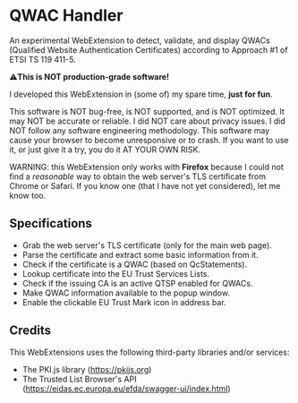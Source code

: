 # QWAC Handler
An experimental WebExtension to detect, validate, and display QWACs (Qualified Website Authentication Certificates) according to Approach #1 of ETSI TS 119 411-5.

⚠**This is NOT production-grade software!**

I developed this WebExtension in (some of) my spare time, __just for fun__.

This software is NOT bug-free, is NOT supported, and is NOT optimized. It may NOT be accurate or reliable. I did NOT care about privacy issues. I did NOT follow any software engineering methodology. This software may cause your browser to become unresponsive or to crash. If you want to use it, or just give it a try, you do it AT YOUR OWN RISK.

WARNING: this WebExtension only works with **Firefox** because I could not find a _reasonable_ way to obtain the web server's TLS certificate from Chrome or Safari. If you know one (that I have not yet considered), let me know too.

## Specifications
* Grab the web server's TLS certificate (only for the main web page).
* Parse the certificate and extract some basic information from it.
* Check if the certificate is a QWAC (based on QcStatements).
* Lookup certificate into the EU Trust Services Lists.
* Check if the issuing CA is an active QTSP enabled for QWACs.
* Make QWAC information available to the popup window.
* Enable the clickable EU Trust Mark icon in address bar.

## Credits
This WebExtensions uses the following third-party libraries and/or services:
* The PKI.js library (https://pkijs.org)
* The Trusted List Browser's API (https://eidas.ec.europa.eu/efda/swagger-ui/index.html)

